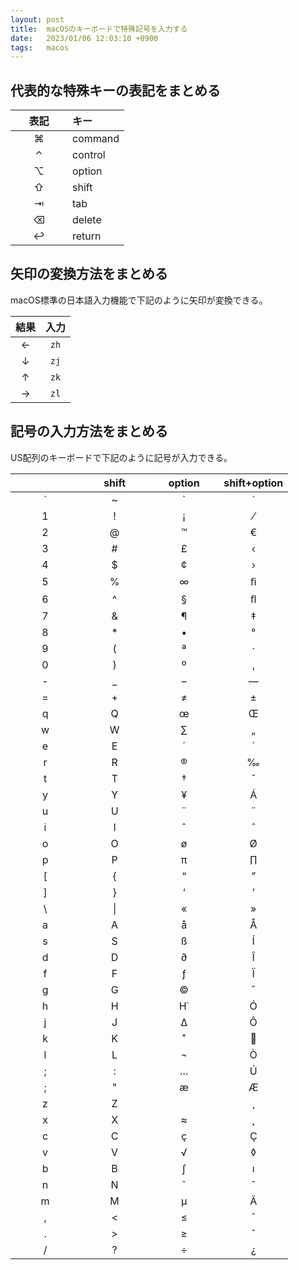```yaml
---
layout: post
title:  macOSのキーボードで特殊記号を入力する
date:   2023/01/06 12:03:10 +0900
tags:   macos
---
```


<style type="text/css">
  table td {
    width: 50%;
  }
  table:nth-of-type(3) td {
    width: 25%;
  }
</style>

## 代表的な特殊キーの表記をまとめる

|表記|キー   |
|:--:|:------|
|⌘  |command|
|⌃  |control|
|⌥  |option |
|⇧  |shift  |
|⇥  |tab    |
|⌫  |delete |
|↩  |return |

## 矢印の変換方法をまとめる

macOS標準の日本語入力機能で下記のように矢印が変換できる。

|結果|入力|
|:--:|:--:|
|←  |`zh`|
|↓  |`zj`|
|↑  |`zk`|
|→  |`zl`|

## 記号の入力方法をまとめる

US配列のキーボードで下記のように記号が入力できる。

|     |shift       |      option|shift+option|
|:---:|:----------:|:----------:|:----------:|
|&#96;|~           |&#96;       |&#96;       |
|1    |!           |¡           |⁄           |
|2    |@           |™           |€           |
|3    |#           |£           |‹           |
|4    |$           |¢           |›           |
|5    |%           |∞           |ﬁ           |
|6    |^           |§           |ﬂ           |
|7    |&           |¶           |‡           |
|8    |*           |•           |°           |
|9    |(           |ª           |·           |
|0    |)           |º           |‚           |
|-    |_           |–           |—           |
|=    |+           |≠           |±           |
|q    |Q           |œ           |Œ           |
|w    |W           |∑           |„           |
|e    |E           |´           |´           |
|r    |R           |®           |‰           |
|t    |T           |†           |ˇ           |
|y    |Y           |¥           |Á           |
|u    |U           |¨           |¨           |
|i    |I           |ˆ           |ˆ           |
|o    |O           |ø           |Ø           |
|p    |P           |π           |∏           |
|[    |{           |“           |”           |
|]    |}           |‘           |’           |
|\    |\|          |«           |»           |
|a    |A           |å           |Å           |
|s    |S           |ß           |Í           |
|d    |D           |∂           |Î           |
|f    |F           |ƒ           |Ï           |
|g    |G           |©           |˝           |
|h    |H           |H˙          |Ó           |
|j    |J           |∆           |Ô           |
|k    |K           |˚           |           |
|l    |L           |¬           |Ò           |
|;    |:           |…           |Ú           |
|;    |"           |æ           |Æ           |
|z    |Z           |            |¸           |
|x    |X           |≈           |˛           |
|c    |C           |ç           |Ç           |
|v    |V           |√           |◊           |
|b    |B           |∫           |ı           |
|n    |N           |˜           |˜           |
|m    |M           |µ           |Â           |
|,    |<           |≤           |¯           |
|.    |>           |≥           |˘           |
|/    |?           |÷           |¿           |
